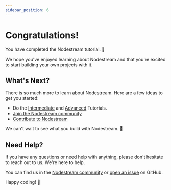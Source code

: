 ```yaml
---
sidebar_position: 6
---
```


# Congratulations!

You have completed the Nodestream tutorial. 🎉

We hope you've enjoyed learning about Nodestream and that you're excited to start building your own projects with it.


## What's Next?

There is so much more to learn about Nodestream. Here are a few ideas to get you started:

- Do the [Intermediate](../../category/tutorials---intermediate) and [Advanced](../../category/tutorials---advanced) Tutorials.
- [Join the Nodestream community](https://github.com/orgs/nodestream-proj/discussions)
- [Contribute to Nodestream](https://github.com/nodestream-proj/nodestream)

We can't wait to see what you build with Nodestream. 🚀

## Need Help?

If you have any questions or need help with anything, please don't hesitate to reach out to us. We're here to help.

You can find us in the [Nodestream community](https://github.com/orgs/nodestream-proj/discussions) or [open an issue](https://github.com/nodestream-proj/nodestream/issues) on GitHub.

Happy coding! 🎉
